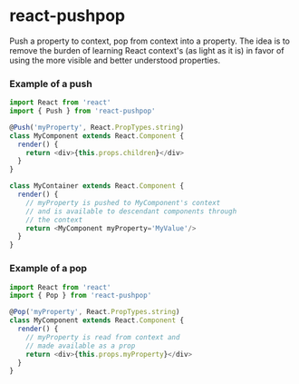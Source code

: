 # react-pushpop

Push a property to context, pop from context into a property. The idea is to remove the burden of learning React context's (as light as it is) in favor of using the more visible and better understood properties.

### Example of a push
````javascript
import React from 'react'
import { Push } from 'react-pushpop'

@Push('myProperty', React.PropTypes.string)
class MyComponent extends React.Component {
  render() {
    return <div>{this.props.children}</div>
  }
}

class MyContainer extends React.Component {
  render() {
    // myProperty is pushed to MyComponent's context
    // and is available to descendant components through
    // the context
    return <MyComponent myProperty='MyValue'/>
  }
}
````

### Example of a pop
````javascript
import React from 'react'
import { Pop } from 'react-pushpop'

@Pop('myProperty', React.PropTypes.string)
class MyComponent extends React.Component {
  render() {
    // myProperty is read from context and
    // made available as a prop
    return <div>{this.props.myProperty}</div>
  }
}
````
